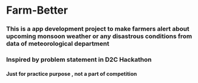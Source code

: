 # Farm-Better
### This is a app development project to make farmers alert about upcoming monsoon weather or any disastrous conditions from data of meteorological department
### Inspired by problem statement in D2C Hackathon
#### Just for practice purpose , not a part of competition
